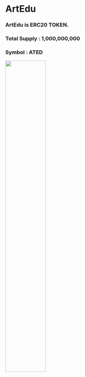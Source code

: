# ArtEdu
### ArtEdu is ERC20 TOKEN.
### Total Supply : 1,000,000,000
### Symbol : ATED
<img style='width:50%;' src ='https://user-images.githubusercontent.com/73930650/125401982-d3cbc300-e3ee-11eb-9f5e-1a9357944b0f.png'>
